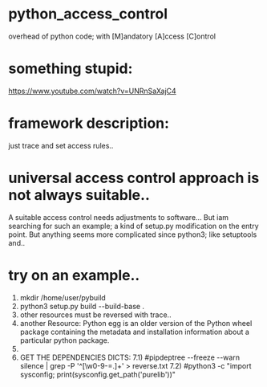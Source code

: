# python_access_control
overhead of python code; with [M]andatory [A]ccess [C]ontrol
# something stupid:
https://www.youtube.com/watch?v=UNRnSaXajC4
# framework description:
just trace and set access rules..
# universal access control approach is not always suitable..
A suitable access control needs adjustments to software... But iam searching for such an example;
a kind of setup.py  modification on the entry point. But anything seems more complicated since python3; like setuptools and..
# try on an example..
1) mkdir /home/user/pybuild
2) python3 setup.py build --build-base .
4) other resources must be reversed with trace..
5) another Resource: Python egg is an older version of the Python wheel package containing the metadata and installation information about a particular python package.
6) 
7) GET THE DEPENDENCIES DICTS:
7.1) #pipdeptree --freeze  --warn silence | grep -P '^[\w0-9\-=.]+' > reverse.txt
7.2) #python3 -c "import sysconfig; print(sysconfig.get_path('purelib'))"
